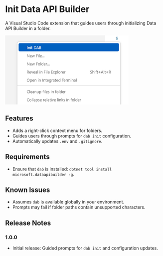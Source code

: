 # Init Data API Builder

A Visual Studio Code extension that guides users through initializing Data API Builder in a folder.

![](images/screenshot.png)

## Features

- Adds a right-click context menu for folders.
- Guides users through prompts for `dab init` configuration.
- Automatically updates `.env` and `.gitignore`.

## Requirements

- Ensure that `dab` is installed: `dotnet tool install microsoft.dataapibuilder -g`.

## Known Issues

- Assumes `dab` is available globally in your environment.
- Prompts may fail if folder paths contain unsupported characters.

## Release Notes

### 1.0.0

- Initial release: Guided prompts for `dab init` and configuration updates.